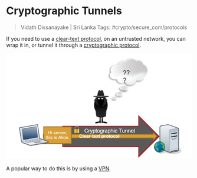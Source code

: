# Cryptographic Tunnels

> Vidath Dissanayake | Sri Lanka
> Tags: #crypto/secure_com/protocols

If you need to use a [clear-text protocol](clear-text%20protocol.md), on an untrusted network, you can wrap it in, or tunnel it through a [cryptographic protocol](cryptographic%20protocol.md).

![cryptographic tunnel](assets/images/cryptographic%20tunnel.png)

A popular way to do this is by using a [VPN](VPN.md).